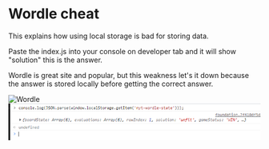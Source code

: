 # Wordle cheat

This explains how using local storage is bad for storing data.


Paste the index.js into your console on developer tab and it will show "solution" this is the answer.


Wordle is great site and popular, but this weakness let's it down because the answer is stored locally before getting the correct answer.


![Wordle](https://github.com/[Hazza3100]/[Wordle-cheat]/blob/[main]/wordle.png?raw=true)
![Screenshot](wordle.png)

